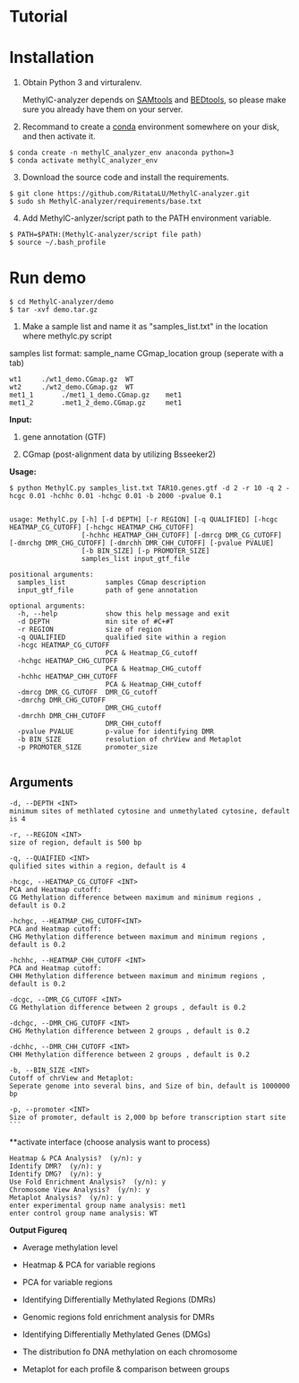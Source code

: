 # Tutorial

# Installation

1. Obtain Python 3 and virturalenv.

    MethylC-analyzer depends on [SAMtools](http://www.htslib.org/) and
    [BEDtools](http://bedtools.readthedocs.org/), so please make sure you
    already have them on your server.

    
2. Recommand to create a [conda](https://docs.conda.io/en/latest/miniconda.html) environment somewhere on your disk, and then activate it.
  
  ```
  $ conda create -n methylC_analyzer_env anaconda python=3
  $ conda activate methylC_analyzer_env

 ```
3. Download the source code and install the requirements.

  ```
  $ git clone https://github.com/RitataLU/MethylC-analyzer.git
  $ sudo sh MethylC-analyzer/requirements/base.txt
 ```

4. Add MethylC-anlyzer/script path to the PATH environment variable.
``` 
$ PATH=$PATH:(MethylC-analyzer/script file path)
$ source ~/.bash_profile
```

# Run demo 

```
$ cd MethylC-analyzer/demo
$ tar -xvf demo.tar.gz 
```

1.   Make a sample list and name it as "samples_list.txt" in the location where methylc.py script

samples list format:
    sample_name  CGmap_location  group (seperate with a tab)
```    
wt1     ./wt1_demo.CGmap.gz  WT
wt2     ./wt2_demo.CGmap.gz  WT
met1_1       ./met1_1_demo.CGmap.gz    met1
met1_2       .met1_2_demo.CGmap.gz     met1
```

**Input:**
1. gene annotation (GTF)

2. CGmap (post-alignment data by utilizing Bsseeker2)

**Usage:**
```
$ python MethylC.py samples_list.txt TAR10.genes.gtf -d 2 -r 10 -q 2 -hcgc 0.01 -hchhc 0.01 -hchgc 0.01 -b 2000 -pvalue 0.1


usage: MethylC.py [-h] [-d DEPTH] [-r REGION] [-q QUALIFIED] [-hcgc HEATMAP_CG_CUTOFF] [-hchgc HEATMAP_CHG_CUTOFF]
                  [-hchhc HEATMAP_CHH_CUTOFF] [-dmrcg DMR_CG_CUTOFF] [-dmrchg DMR_CHG_CUTOFF] [-dmrchh DMR_CHH_CUTOFF] [-pvalue PVALUE]
                  [-b BIN_SIZE] [-p PROMOTER_SIZE]
                  samples_list input_gtf_file

positional arguments:
  samples_list          samples CGmap description
  input_gtf_file        path of gene annotation

optional arguments:
  -h, --help            show this help message and exit
  -d DEPTH              min site of #C+#T
  -r REGION             size of region
  -q QUALIFIED          qualified site within a region
  -hcgc HEATMAP_CG_CUTOFF
                        PCA & Heatmap_CG_cutoff
  -hchgc HEATMAP_CHG_CUTOFF
                        PCA & Heatmap_CHG_cutoff
  -hchhc HEATMAP_CHH_CUTOFF
                        PCA & Heatmap_CHH_cutoff
  -dmrcg DMR_CG_CUTOFF  DMR_CG_cutoff
  -dmrchg DMR_CHG_CUTOFF
                        DMR_CHG_cutoff
  -dmrchh DMR_CHH_CUTOFF
                        DMR_CHH_cutoff
  -pvalue PVALUE        p-value for identifying DMR
  -b BIN_SIZE           resolution of chrView and Metaplot
  -p PROMOTER_SIZE      promoter_size
  
  ```
  
  ## Arguments
    -d, --DEPTH <INT> 
    minimum sites of methlated cytosine and unmethylated cytosine, default is 4
    
    -r, --REGION <INT>  
    size of region, default is 500 bp
    
    -q, --QUAIFIED <INT>
    qulified sites within a region, default is 4
    
    -hcgc, --HEATMAP_CG_CUTOFF <INT>
    PCA and Heatmap cutoff:
    CG Methylation difference between maximum and minimum regions , default is 0.2
    
    -hchgc, --HEATMAP_CHG_CUTOFF<INT>
    PCA and Heatmap cutoff:
    CHG Methylation difference between maximum and minimum regions , default is 0.2
    
    -hchhc, --HEATMAP_CHH_CUTOFF <INT>
    PCA and Heatmap cutoff:
    CHH Methylation difference between maximum and minimum regions , default is 0.2

    -dcgc, --DMR_CG_CUTOFF <INT>
    CG Methylation difference between 2 groups , default is 0.2
  
    -dchgc, --DMR_CHG_CUTOFF <INT>
    CHG Methylation difference between 2 groups , default is 0.2
    
    -dchhc, --DMR_CHH_CUTOFF <INT>
    CHH Methylation difference between 2 groups , default is 0.2
                        
    -b, --BIN_SIZE <INT>
    Cutoff of chrView and Metaplot:
    Seperate genome into several bins, and Size of bin, default is 1000000 bp
    
    -p, --promoter <INT>
    Size of promoter, default is 2,000 bp before transcription start site
    ```

**activate interface (choose analysis want to process)
```
Heatmap & PCA Analysis?  (y/n): y
Identify DMR?  (y/n): y
Identify DMG?  (y/n): y
Use Fold Enrichment Analysis?  (y/n): y
Chromosome View Analysis?  (y/n): y
Metaplot Analysis?  (y/n): y
enter experimental group name analysis: met1
enter control group name analysis: WT
```
**Output Figureq**


* Average methylation level

* Heatmap & PCA for variable regions 
* PCA for variable regions 
* Identifying Differentially Methylated Regions (DMRs)
* Genomic regions fold enrichment analysis for DMRs 
* Identifying Differentially Methylated Genes (DMGs)
* The distribution fo DNA methylation on each chromosome
* Metaplot for each profile & comparison between groups 



